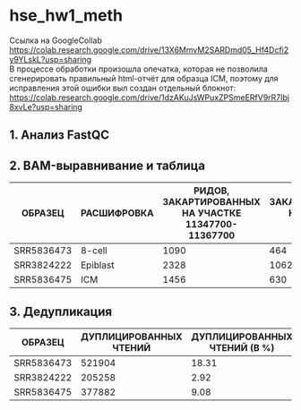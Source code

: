 # hse_hw1_meth  
Cсылка на GoogleCollab https://colab.research.google.com/drive/13X6MmvM2SARDmd05_Hf4Dcfi2y9YLskL?usp=sharing  
В процессе обработки произошла опечатка, которая не позволила сгенерировать правильный html-отчёт для образца ICM, поэтому для исправления этой ошибки выл создан отдельный блокнот: https://colab.research.google.com/drive/1dzAKuJsWPuxZPSmeERfV9rR7Ibj8xvLe?usp=sharing
## 1. Анализ FastQC  
## 2. BAM-выравнивание и таблица
ОБРАЗЕЦ | РАСШИФРОВКА | РИДОВ, ЗАКАРТИРОВАННЫХ НА УЧАСТКЕ 11347700-11367700 | РИДОВ, ЗАКАРТИРОВАННЫХ НА УЧАСТКЕ 40185800-40195800  
---- | ----- | ----- | -----  
SRR5836473 | 8-cell | 1090 | 464  
SRR3824222 | Epiblast | 2328 | 1062  
SRR5836475 | ICM | 1456 | 630  
## 3. Дедупликация  
ОБРАЗЕЦ | ДУПЛИЦИРОВАННЫХ ЧТЕНИЙ | ДУПЛИЦИРОВАННЫХ ЧТЕНИЙ (В %)  
---- | ----- | -----
SRR5836473 | 521904 | 18.31  
SRR3824222 | 205258 | 2.92  
SRR5836475 | 377882 | 9.08  
